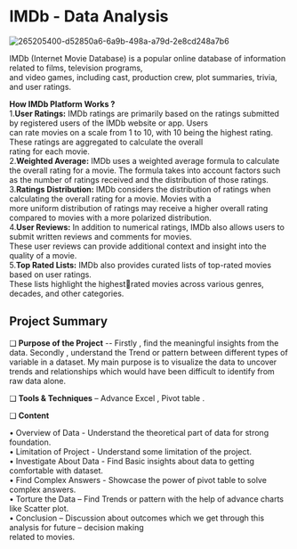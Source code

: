 # IMDb - Data Analysis

![265205400-d52850a6-6a9b-498a-a79d-2e8cd248a7b6](https://media.giphy.com/media/l0HU2lyoefjGXFIwE/giphy.gif)

IMDb (Internet Movie Database) is a popular online database of information related to films, television programs,                                                                                      
and video games, including cast, production crew, plot summaries, trivia, and user ratings.
                                                                                                 
**How IMDb Platform Works ?**                                                                                                        
1.**User Ratings:** IMDb ratings are primarily based on the ratings submitted by registered users of the IMDb website or app. Users                                                         
can rate movies on a scale from 1 to 10, with 10 being the highest rating. These ratings are aggregated to calculate the overall                                                           
rating for each movie.                                                                                                                                           
2.**Weighted Average:** IMDb uses a weighted average formula to calculate the overall rating for a movie. The formula takes into 
account factors such as the number of ratings received and the distribution of those ratings.                                                                       
3.**Ratings Distribution:** IMDb considers the distribution of ratings when calculating the overall rating for a movie. Movies with a                                                      
more uniform distribution of ratings may receive a higher overall rating compared to movies with a more polarized distribution.                                                        
4.**User Reviews:** In addition to numerical ratings, IMDb also allows users to submit written reviews and comments for movies.                                                      
These user reviews can provide additional context and insight into the quality of a movie.                                                                              
5.**Top Rated Lists:** IMDb also provides curated lists of top-rated movies based on user ratings.                                                                            
These lists highlight the highestrated movies across various genres, decades, and other categories.


## Project Summary
❑ **Purpose of the Project** -- Firstly , find the meaningful insights from the data. Secondly , understand 
the Trend or pattern between different types of variable in a dataset. My main purpose is to 
visualize the data to uncover trends and relationships which would have been difficult to identify 
from raw data alone.                                                                                                                                                        

❑ **Tools & Techniques** – Advance Excel , Pivot table .

❑ **Content**  

• Overview of Data       - Understand the theoretical part of data for strong foundation.                                                                                                          
• Limitation of Project  - Understand some limitation of the project.                                                                                                          
• Investigate About Data - Find Basic insights about data to getting comfortable with dataset.                                                                                         
• Find Complex Answers   - Showcase the power of pivot table to solve complex answers.                                                                                            
• Torture the Data       – Find Trends or pattern with the help of advance charts like Scatter plot.                                                                                              
• Conclusion             – Discussion about outcomes which we get through this analysis for future – decision making                                                                                                   
                           related to movies.                                                                                                                                  

